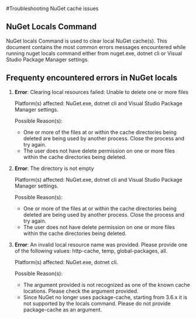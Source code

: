 ﻿#Troubleshooting NuGet cache issues

## NuGet Locals Command

NuGet locals Command is used to clear local NuGet cache(s). This document contains the most common errors messages encountered while running nuget locals command either from nuget.exe, dotnet cli or Visual Studio Package Manager settings.

## Frequenty encountered errors in NuGet locals

1. **Error**: Clearing local resources failed: Unable to delete one or more files

	Platform(s) affected: NuGet.exe, dotnet cli and Visual Studio Package Manager settings.

	Possible Reason(s):

	* One or more of the files at or within the cache directories being deleted are being used by another process. Close the process and try again.
	* The user does not have delete permission on one or more files within the cache directories being deleted.

2. **Error**: The directory is not empty

	Platform(s) affected: NuGet.exe, dotnet cli and Visual Studio Package Manager settings.

	Possible Reason(s):

	* One or more of the files at or within the cache directories being deleted are being used by another process. Close the process and try again.
	* The user does not have delete permission on one or more files within the cache directories being deleted.


3. **Error**: An invalid local resource name was provided. Please provide one of the following values: http-cache, temp, global-packages, all.

	Platform(s) affected: NuGet.exe, dotnet cli.

	Possible Reason(s):
	
	* The argument provided is not recognized as one of the known cache locations. Please check the argument provided.
	* Since NuGet no longer uses package-cache, starting from 3.6.x it is not supported by the locals command. Please do not provide package-cache as an argument.